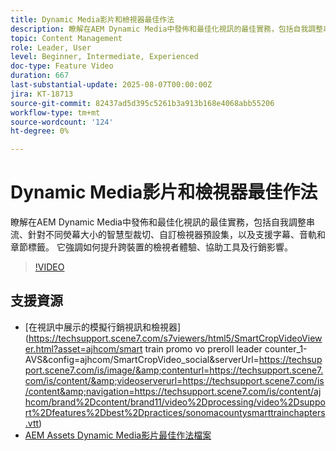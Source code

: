 ```yaml
---
title: Dynamic Media影片和檢視器最佳作法
description: 瞭解在AEM Dynamic Media中發佈和最佳化視訊的最佳實務，包括自我調整串流、針對不同熒幕大小的智慧型裁切、自訂檢視器預設集，以及支援字幕、音軌和章節標籤。
topic: Content Management
role: Leader, User
level: Beginner, Intermediate, Experienced
doc-type: Feature Video
duration: 667
last-substantial-update: 2025-08-07T00:00:00Z
jira: KT-18713
source-git-commit: 82437ad5d395c5261b3a913b168e4068abb55206
workflow-type: tm+mt
source-wordcount: '124'
ht-degree: 0%

---
```



# Dynamic Media影片和檢視器最佳作法

瞭解在AEM Dynamic Media中發佈和最佳化視訊的最佳實務，包括自我調整串流、針對不同熒幕大小的智慧型裁切、自訂檢視器預設集，以及支援字幕、音軌和章節標籤。 它強調如何提升跨裝置的檢視者體驗、協助工具及行銷影響。

>[!VIDEO](https://video.tv.adobe.com/v/3470634/?learn=on&enablevpops)

## 支援資源

* [在視訊中展示的模擬行銷視訊和檢視器]&#x200B;(https://techsupport.scene7.com/s7viewers/html5/SmartCropVideoViewer.html?asset=ajhcom/smart train promo vo preroll leader counter_1-AVS&amp;config=ajhcom/SmartCropVideo_social&amp;serverUrl=https://techsupport.scene7.com/is/image/&amp;contenturl=https://techsupport.scene7.com/is/content/&amp;videoserverurl=https://techsupport.scene7.com/is/content&amp;navigation=https://techsupport.scene7.com/is/content/ajhcom/brand%2Dcontent/brand11/video%2Dprocessing/video%2Dsupport%2Dfeatures%2Dbest%2Dpractices/sonomacountysmarttrainchapters.vtt)
* [AEM Assets Dynamic Media影片最佳作法檔案](https://experienceleague.adobe.com/en/docs/experience-manager-65/content/assets/dynamicvideo#best-practice-using-the-html-video-viewer)